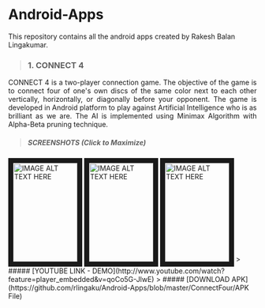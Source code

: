# Android-Apps
This repository contains all the android apps created by Rakesh Balan Lingakumar.

> ### 1. CONNECT 4  
<p align="justify">CONNECT 4 is a two-player connection game. The objective of the game is to connect four of one's own discs of the same color next to each other vertically, horizontally, or diagonally before your opponent. The game is developed in Android platform to play against Artificial Intelligence who is as brilliant as we are. The AI is implemented using Minimax Algorithm with Alpha-Beta pruning technique.</p>


> ##### SCREENSHOTS (Click to Maximize)

<a href="https://github.com/rlingaku/Android-Apps/blob/master/ConnectFour/screenshots/Game_MainPage.png" target="_blank">
<img src="https://github.com/rlingaku/Android-Apps/blob/master/ConnectFour/screenshots/Game_MainPage.png" 
alt="IMAGE ALT TEXT HERE" width="130" height="200" border="10" /></a>                                                                    <a href="https://github.com/rlingaku/Android-Apps/blob/master/ConnectFour/screenshots/Game_Play.png" target="_blank">
<img src="https://github.com/rlingaku/Android-Apps/blob/master/ConnectFour/screenshots/Game_Play.png" 
alt="IMAGE ALT TEXT HERE" width="130" height="200" border="10" /></a>                                                                   <a href="https://github.com/rlingaku/Android-Apps/blob/master/ConnectFour/screenshots/Game_Result.png" target="_blank">
<img src="https://github.com/rlingaku/Android-Apps/blob/master/ConnectFour/screenshots/Game_Result.png" 
alt="IMAGE ALT TEXT HERE" width="130" height="200" border="10" /></a>                                                                                                    
> ##### [YOUTUBE LINK - DEMO](http://www.youtube.com/watch?feature=player_embedded&v=qoCo5G-JlwE)
> ##### [DOWNLOAD APK](https://github.com/rlingaku/Android-Apps/blob/master/ConnectFour/APK File)
<br>
<br>
